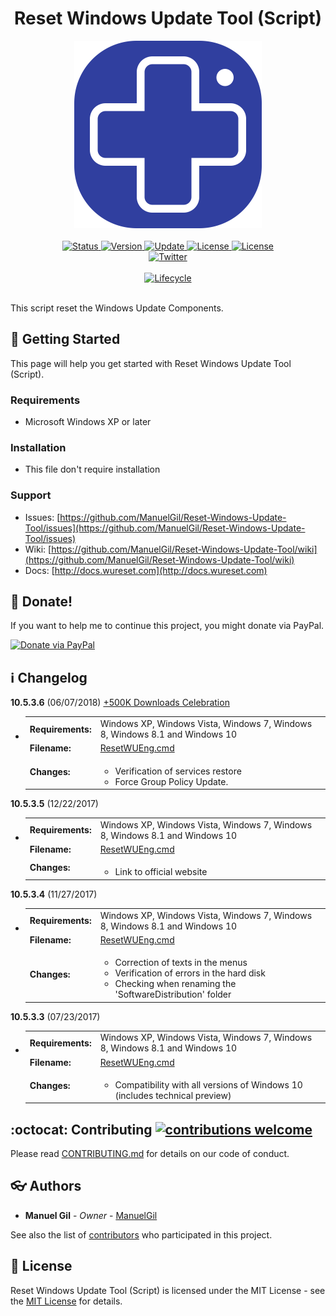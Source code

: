 <div align="center">
	<h1> Reset Windows Update Tool (Script) </h1>
</div>

<div align="center">
	<a href="http://wureset.com/">
		<img src="https://github.com/ManuelGil/Reset-Windows-Update-Tool/blob/master/docs/images/wureset.png?raw=true" alt="Logo" height="300" width="300">
	</a>
</div>
<br />
<div align="center">
	<a href="#changelog">
		<img src="https://img.shields.io/badge/stability-frozen-blue.svg" alt="Status">
	</a>
	<a href="#changelog">
		<img src="https://img.shields.io/badge/release-v10.5.3.6-blue.svg" alt="Version">
	</a>
	<a href="#changelog">
		<img src="https://img.shields.io/badge/update-juny-yellowgreen.svg" alt="Update">
	</a>
	<a href="https://gallery.technet.microsoft.com/scriptcenter/Reset-Windows-Update-Agent-d824badc">
		<img src="https://img.shields.io/badge/downloads-%2B500K-green.svg" alt="License">
	</a>
	<a href="#license">
		<img src="https://img.shields.io/badge/license-MIT%20License-green.svg" alt="License">
	</a>
</div>

<div align="center">
	<a href="https://twitter.com/intent/follow?screen_name=wureset">
		<img src="https://img.shields.io/twitter/follow/wureset.svg?style=social" alt="Twitter">
	</a>
</div>
<br />
<div align="center">
	<a href="https://support.microsoft.com/en-us/help/13853/windows-lifecycle-fact-sheet">
		<img src="https://github.com/ManuelGil/Reset-Windows-Update-Tool/blob/master/docs/images/Windows-Update.png?raw=true" alt="Lifecycle">
	</a>
</div>
<br />

This script reset the Windows Update Components.

<a name="started"></a>
## :traffic_light: Getting Started

This page will help you get started with Reset Windows Update Tool (Script).

<a name="requirements"></a>
### Requirements

  * Microsoft Windows XP or later

<a name="installation"></a>
### Installation

  * This file don't require installation

<a name="support"></a>
### Support
  * Issues: [https://github.com/ManuelGil/Reset-Windows-Update-Tool/issues](https://github.com/ManuelGil/Reset-Windows-Update-Tool/issues)
  * Wiki: [https://github.com/ManuelGil/Reset-Windows-Update-Tool/wiki](https://github.com/ManuelGil/Reset-Windows-Update-Tool/wiki)
  * Docs: [http://docs.wureset.com](http://docs.wureset.com)

<a name="Donate"></a>
## :gift: Donate!

If you want to help me to continue this project, you might donate via PayPal.

<a href="https://paypal.me/ManuelFGil"><img src="https://www.paypalobjects.com/webstatic/en_US/i/btn/png/btn_donate_92x26.png" alt="Donate via PayPal"></a>

<a name="changelog"></a>
## :information_source: Changelog

**10.5.3.6** (06/07/2018) [+500K Downloads Celebration](https://gallery.technet.microsoft.com/scriptcenter/Reset-Windows-Update-Agent-d824badc)

  * <table border="0" cellpadding="4">
		<tr>
			<td><strong>
				Requirements:
			</strong></td>
			<td>
				Windows XP, Windows Vista, Windows 7, Windows 8, Windows 8.1
				and Windows 10
			</td>
		</tr>
		<tr>
			<td>
				<strong>Filename:</strong>
			</td>
			<td>
				<a href="https://github.com/ManuelGil/Script-Reset-Windows-Update-Tool">
					ResetWUEng.cmd
				</a>
			</td>
		</tr>
		<tr>
			<td>
				<strong>Changes:</strong>
			</td>
			<td>
				<ul>
					<li>
						Verification of services restore
					</li>
					<li>
						Force Group Policy Update.
					</li>
				</ul>
			</td>
		</tr>
	</table>

**10.5.3.5** (12/22/2017)

  * <table border="0" cellpadding="4">
		<tr>
			<td><strong>
				Requirements:
			</strong></td>
			<td>
				Windows XP, Windows Vista, Windows 7, Windows 8, Windows 8.1
				and Windows 10
			</td>
		</tr>
		<tr>
			<td>
				<strong>Filename:</strong>
			</td>
			<td>
				<a href="https://github.com/ManuelGil/Script-Reset-Windows-Update-Tool">
					ResetWUEng.cmd
				</a>
			</td>
		</tr>
		<tr>
			<td>
				<strong>Changes:</strong>
			</td>
			<td>
				<ul>
					<li>
						Link to official website
					</li>
				</ul>
			</td>
		</tr>
	</table>

**10.5.3.4** (11/27/2017)

  * <table border="0" cellpadding="4">
		<tr>
			<td><strong>
				Requirements:
			</strong></td>
			<td>
				Windows XP, Windows Vista, Windows 7, Windows 8, Windows 8.1
				and Windows 10
			</td>
		</tr>
		<tr>
			<td>
				<strong>Filename:</strong>
			</td>
			<td>
				<a href="https://github.com/ManuelGil/Script-Reset-Windows-Update-Tool">
					ResetWUEng.cmd
				</a>
			</td>
		</tr>
		<tr>
			<td>
				<strong>Changes:</strong>
			</td>
			<td>
				<ul>
					<li>
						Correction of texts in the menus
					</li>
					<li>
						Verification of errors in the hard disk
					</li>
					<li>
						Checking when renaming the 'SoftwareDistribution' folder
					</li>
				</ul>
			</td>
		</tr>
	</table>

**10.5.3.3** (07/23/2017)

  * <table border="0" cellpadding="4">
		<tr>
			<td><strong>
				Requirements:
			</strong></td>
			<td>
				Windows XP, Windows Vista, Windows 7, Windows 8, Windows 8.1
				and Windows 10
			</td>
		</tr>
		<tr>
			<td>
				<strong>Filename:</strong>
			</td>
			<td>
				<a href="https://github.com/ManuelGil/Script-Reset-Windows-Update-Tool">
					ResetWUEng.cmd
				</a>
			</td>
		</tr>
		<tr>
			<td>
				<strong>Changes:</strong>
			</td>
			<td>
				<ul>
					<li>
						Compatibility with all versions of Windows 10
						(includes technical preview)
					</li>
				</ul>
			</td>
		</tr>
	</table>

<a name="contributing"></a>
## :octocat: Contributing [![contributions welcome](https://img.shields.io/badge/contributions-welcome-brightgreen.svg)](https://github.com/ManuelGil/Reset-Windows-Update-Tool/issues)

Please read [CONTRIBUTING.md](https://github.com/ManuelGil/Reset-Windows-Update-Tool/blob/master/CONTRIBUTING.md)
 for details on our code of conduct.

<a name="authors"></a>
## :eyeglasses: Authors

  * **Manuel Gil** - *Owner* - [ManuelGil](https://github.com/ManuelGil) 

See also the list of [contributors](https://github.com/ManuelGil/Script-Reset-Windows-Update-Tool/contributors)
 who participated in this project.

<a name="license"></a>
## :memo: License

Reset Windows Update Tool (Script) is licensed under the MIT License - see the
 [MIT License](https://opensource.org/licenses/MIT) for details.
